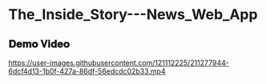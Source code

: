 # The_Inside_Story---News_Web_App

## 𝐃𝐞𝐦𝐨 𝐕𝐢𝐝𝐞𝐨


https://user-images.githubusercontent.com/121112225/211277944-6dcf4d13-1b0f-427a-86df-56edcdc02b33.mp4

